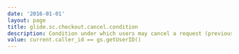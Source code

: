 ```yaml
---
date: '2016-01-01'
layout: page
title: glide.sc.checkout.cancel.condition
description: Condition under which users may cancel a request (previous property must also be true). e.g., current.opened_by == gs.getUserID()
value: current.caller_id == gs.getUserID()
---
```

